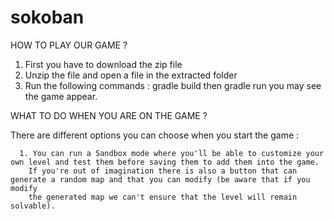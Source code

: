# sokoban


HOW TO PLAY OUR GAME ? 

  1. First you have to download the zip file
  2. Unzip the file and open a file in the extracted folder
  3. Run the following commands : gradle build then gradle run you may see the game appear.

WHAT TO DO WHEN YOU ARE ON THE GAME ? 

  There are different options you can choose when you start the game :
  
      1. You can run a Sandbox mode where you'll be able to customize your own level and test them before saving them to add them into the game.
        If you're out of imagination there is also a button that can generate a random map and that you can modify (be aware that if you modify
        the generated map we can't ensure that the level will remain solvable).

